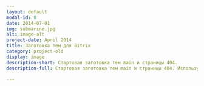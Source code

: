 ```yaml
---
layout: default
modal-id: 8
date: 2014-07-01
img: submarine.jpg
alt: image-alt
project-date: April 2014
title: Заготовка тем для Bitrix
category: project-old
display: image
description-short: Стартовая заготовка тем main и страницы 404.
description-full: Стартовая заготовка тем main и страницы 404. Используется bootstrap (LESS), OpenSans

---
```

